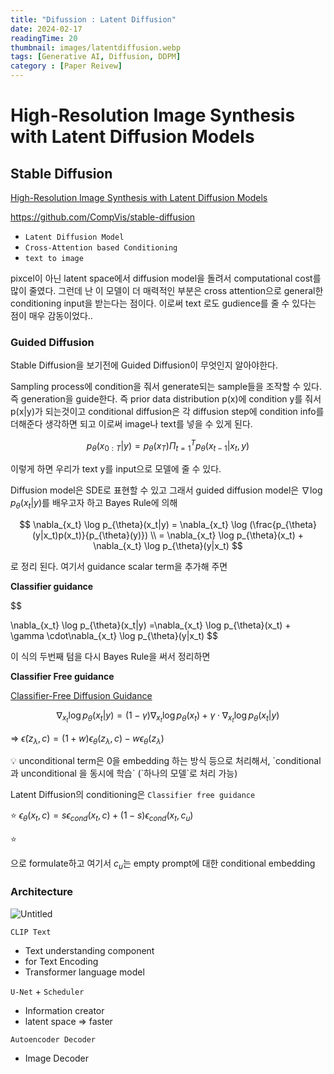 ```yaml
---
title: "Difussion : Latent Diffusion"
date: 2024-02-17
readingTime: 20 
thumbnail: images/latentdiffusion.webp
tags: [Generative AI, Diffusion, DDPM]
category : [Paper Reivew]
---
```




# **High-Resolution Image Synthesis with Latent Diffusion Models**

## Stable Diffusion

[High-Resolution Image Synthesis with Latent Diffusion Models](https://arxiv.org/abs/2112.10752)

https://github.com/CompVis/stable-diffusion

- `Latent Diffusion Model`
- `Cross-Attention based Conditioning`
- `text to image`

pixcel이 아닌 latent space에서 diffusion model을 돌려서 computational cost를 많이 줄였다. 그런데 난 이 모델이 더 매력적인 부분은 cross attention으로 general한 conditioning input을 받는다는 점이다. 이로써 text 로도 gudience를 줄 수 있다는 점이 매우 감동이었다..

### Guided Diffusion

Stable Diffusion을 보기전에 Guided Diffusion이 무엇인지 알아야한다. 

Sampling process에 condition을 줘서 generate되는 sample들을 조작할 수 있다. 즉 generation을 guide한다. 즉 prior data distribution p(x)에 condition y를 줘서 p(x|y)가 되는것이고 conditional diffusion은 각 diffusion step에 condition info를 더해준다 생각하면 되고 이로써 image나 text를 넣을 수 있게 된다. 

$$
p_{\theta}(x_{0:T}|y) = p_{\theta}(x_T)\Pi_{t=1}^Tp_{\theta}(x_{t-1}|x_t,y)
$$

이렇게 하면 우리가 text y를 input으로 모델에 줄 수 있다.

Diffusion model은 SDE로 표현할 수 있고 그래서 guided diffusion model은 $\nabla \log p_{\theta}(x_t|y)$를 배우고자 하고 Bayes Rule에 의해

$$
\nabla_{x_t} \log p_{\theta}(x_t|y) = \nabla_{x_t} \log (\frac{p_{\theta}(y|x_t)p(x_t)}{p_{\theta}(y)}) \\ = \nabla_{x_t} \log p_{\theta}(x_t) + \nabla_{x_t} \log p_{\theta}(y|x_t)
$$

로 정리 된다. 여기서 guidance scalar term을 추가해 주면

**Classifier guidance**

$$

\nabla_{x_t} \log p_{\theta}(x_t|y) =\nabla_{x_t} \log p_{\theta}(x_t) + \gamma \cdot\nabla_{x_t} \log p_{\theta}(y|x_t)
$$

이 식의 두번째 텀을 다시 Bayes Rule을 써서 정리하면

**Classifier Free guidance**

[Classifier-Free Diffusion Guidance](https://arxiv.org/abs/2207.12598)

$$
\nabla_{x_t} \log p_{\theta}(x_t|y) = (1-\gamma)\nabla_{x_t} \log p_{\theta}(x_t) + \gamma \cdot\nabla_{x_t} \log p_{\theta}(x_t|y)
$$

⇒  $\tilde{\epsilon}(z_\lambda,c) = (1+w)\epsilon_\theta(z_\lambda,c) - w\epsilon_\theta(z_\lambda)$

<aside>
💡 unconditional term은 0을 embedding 하는 방식 등으로 처리해서, `conditional과 unconditional 을 동시에 학습` (`하나의 모델`로 처리 가능)

</aside>

Latent Diffusion의 conditioning은  `Classifier free guidance`

⭐
$\epsilon_\theta(x_t,c) = s\epsilon_{cond}(x_t,c) + (1-s)\epsilon_{cond}(x_t,c_u)$

⭐

으로 formulate하고 여기서 $c_u$는 empty prompt에 대한 conditional embedding

### Architecture

![Untitled](https://s3-us-west-2.amazonaws.com/secure.notion-static.com/ba36e87a-4856-43c6-96fc-b307cc9aa560/Untitled.png)

`CLIP Text`

- Text understanding component
- for Text Encoding
- Transformer language model

`U-Net` + `Scheduler`

- Information creator
- latent space ⇒ faster

`Autoencoder Decoder`

- Image Decoder